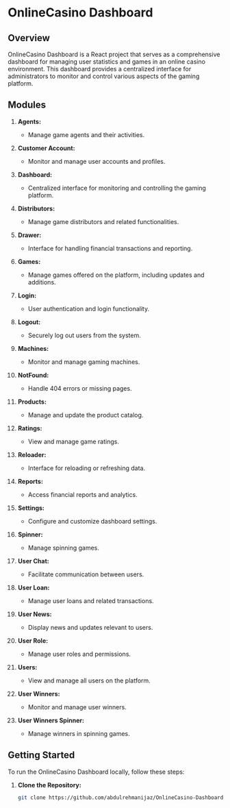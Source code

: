 # OnlineCasino Dashboard

## Overview

OnlineCasino Dashboard is a React project that serves as a comprehensive dashboard for managing user statistics and games in an online casino environment. This dashboard provides a centralized interface for administrators to monitor and control various aspects of the gaming platform.

## Modules

1. **Agents:**
   - Manage game agents and their activities.

2. **Customer Account:**
   - Monitor and manage user accounts and profiles.

3. **Dashboard:**
   - Centralized interface for monitoring and controlling the gaming platform.

4. **Distributors:**
   - Manage game distributors and related functionalities.

5. **Drawer:**
   - Interface for handling financial transactions and reporting.

6. **Games:**
   - Manage games offered on the platform, including updates and additions.

7. **Login:**
   - User authentication and login functionality.

8. **Logout:**
   - Securely log out users from the system.

9. **Machines:**
   - Monitor and manage gaming machines.

10. **NotFound:**
    - Handle 404 errors or missing pages.

11. **Products:**
    - Manage and update the product catalog.

12. **Ratings:**
    - View and manage game ratings.

13. **Reloader:**
    - Interface for reloading or refreshing data.

14. **Reports:**
    - Access financial reports and analytics.

15. **Settings:**
    - Configure and customize dashboard settings.

16. **Spinner:**
    - Manage spinning games.

17. **User Chat:**
    - Facilitate communication between users.

18. **User Loan:**
    - Manage user loans and related transactions.

19. **User News:**
    - Display news and updates relevant to users.

20. **User Role:**
    - Manage user roles and permissions.

21. **Users:**
    - View and manage all users on the platform.

22. **User Winners:**
    - Monitor and manage user winners.

23. **User Winners Spinner:**
    - Manage winners in spinning games.

## Getting Started

To run the OnlineCasino Dashboard locally, follow these steps:

1. **Clone the Repository:**
   ```bash
   git clone https://github.com/abdulrehmanijaz/OnlineCasino-Dashboard.git
